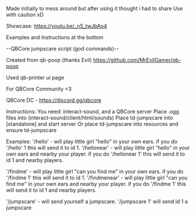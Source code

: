 Made initially to mess around but after using it thought i had to share 
Use with caution xD

Showcase:
https://youtu.be/_nS_twJbAo4

Examples and Instructions at the bottom

--QBCore jumpscare script (god commands)--

Created from
qb-poop (thanks Evil)
https://github.com/MrEvilGamer/qb-poop

Used qb-printer ui page

For QBCore Community <3

QBCore DC - 
https://discord.gg/qbcore

Instructions: 
You need: interact-sound, and a QBCore server
Place .ogg files into (interact-sound/client/html/sounds)
Place td-jumpscare into [standalone] and start server Or place td-jumpscare into resources and ensure td-jumpscare

Examples:
'/hello' - will play little girl "hello" in your own ears. if you do '/hello' 1 this will send it to id 1.
'/hellonear' - will play little girl "hello" in your own ears and nearby your player. if you do '/hellonear 1' this will send it to id 1 and nearby players.

'/findme' - will play little girl "can you find me" in your own ears. if you do '/findme 1' this will send it to id 1.
'/findmenear' - will play little girl "can you find me" in your own ears and nearby your player. if you do '/findme 1' this will send it to id 1 and nearby players.

'/jumpscare' - will send yourself a jumpscare. '/jumpscare 1' will send id 1 a jumpscare

